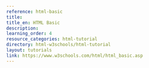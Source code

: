 ```yaml
---
reference: html-basic
title:
title_en: HTML Basic
description:
learning_order: 4
resource_categories: html-tutorial
directory: html-w3schools/html-tutorial
layout: tutorials
link: https://www.w3schools.com/html/html_basic.asp
---
```

